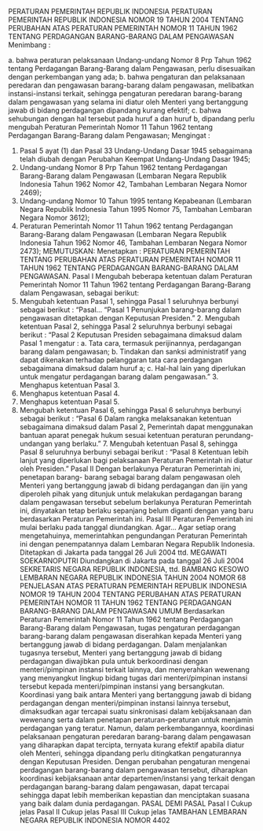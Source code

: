  PERATURAN PEMERINTAH REPUBLIK INDONESIA PERATURAN PEMERINTAH REPUBLIK INDONESIA NOMOR 19 TAHUN 2004 TENTANG PERUBAHAN ATAS PERATURAN PEMERINTAH NOMOR 11 TAHUN 1962 TENTANG PERDAGANGAN BARANG-BARANG DALAM PENGAWASAN
Menimbang :

a. bahwa peraturan pelaksanaan Undang-undang Nomor 8 Prp Tahun 1962 tentang Perdagangan Barang-Barang dalam Pengawasan, perlu disesuaikan dengan perkembangan yang ada;
b. bahwa pengaturan dan pelaksanaan peredaran dan pengawasan barang-barang dalam pengawasan, melibatkan instansi-instansi terkait, sehingga pengaturan peredaran barang-barang dalam pengawasan yang selama ini diatur oleh Menteri yang bertanggung jawab di bidang perdagangan dipandang kurang efektif;
c. bahwa sehubungan dengan hal tersebut pada huruf a dan huruf b, dipandang perlu mengubah Peraturan Pemerintah Nomor 11 Tahun 1962 tentang Perdagangan Barang-Barang dalam Pengawasan;
Mengingat :

1. Pasal 5 ayat (1) dan Pasal 33 Undang-Undang Dasar 1945 sebagaimana telah diubah dengan Perubahan Keempat Undang-Undang Dasar 1945;
2. Undang-undang Nomor 8 Prp Tahun 1962 tentang Perdagangan Barang-Barang dalam Pengawasan (Lembaran Negara Republik Indonesia Tahun 1962 Nomor 42, Tambahan Lembaran Negara Nomor 2469);
3. Undang-undang Nomor 10 Tahun 1995 tentang Kepabeanan (Lembaran Negara Republik Indonesia Tahun 1995 Nomor 75, Tambahan Lembaran Negara Nomor 3612);
4. Peraturan Pemerintah Nomor 11 Tahun 1962 tentang Perdagangan Barang-Barang dalam Pengawasan (Lembaran Negara Republik Indonesia Tahun 1962 Nomor 46, Tambahan Lembaran Negara Nomor 2473);
MEMUTUSKAN:
 Menetapkan : PERATURAN PEMERINTAH TENTANG PERUBAHAN ATAS PERATURAN PEMERINTAH NOMOR 11 TAHUN 1962 TENTANG PERDAGANGAN BARANG-BARANG DALAM PENGAWASAN.
Pasal I
Mengubah beberapa ketentuan dalam Peraturan Pemerintah Nomor 11 Tahun 1962 tentang Perdagangan Barang-Barang dalam Pengawasan, sebagai berikut:
1. Mengubah ketentuan Pasal 1, sehingga Pasal 1 seluruhnya berbunyi sebagai berikut : “Pasal… “Pasal 1 Penunjukan barang-barang dalam pengawasan ditetapkan dengan Keputusan Presiden.” 2. Mengubah ketentuan Pasal 2, sehingga Pasal 2 seluruhnya berbunyi sebagai berikut : “Pasal 2 Keputusan Presiden sebagaimana dimaksud dalam Pasal 1 mengatur :
a. Tata cara, termasuk perijinannya, perdagangan barang dalam pengawasan;
b. Tindakan dan sanksi administratif yang dapat dikenakan terhadap pelanggaran tata cara perdagangan sebagaimana dimaksud dalam huruf a;
c. Hal-hal lain yang diperlukan untuk mengatur perdagangan barang dalam pengawasan.” 3. Menghapus ketentuan Pasal 3.
4. Menghapus ketentuan Pasal 4.
5. Menghapus ketentuan Pasal 5.
6. Mengubah ketentuan Pasal 6, sehingga Pasal 6 seluruhnya berbunyi sebagai berikut : “Pasal 6 Dalam rangka melaksanakan ketentuan sebagaimana dimaksud dalam Pasal 2, Pemerintah dapat menggunakan bantuan aparat penegak hukum sesuai ketentuan peraturan perundang- undangan yang berlaku.” 7. Mengubah ketentuan Pasal 8, sehingga Pasal 8 seluruhnya berbunyi sebagai berikut : “Pasal 8 Ketentuan lebih lanjut yang diperlukan bagi pelaksanaan Peraturan Pemerintah ini diatur oleh Presiden.”
Pasal II
Dengan berlakunya Peraturan Pemerintah ini, penetapan barang- barang sebagai barang dalam pengawasan oleh Menteri yang bertanggung jawab di bidang perdagangan dan ijin yang diperoleh pihak yang ditunjuk untuk melakukan perdagangan barang dalam pengawasan tersebut sebelum berlakunya Peraturan Pemerintah ini, dinyatakan tetap berlaku sepanjang belum diganti dengan yang baru berdasarkan Peraturan Pemerintah ini. Pasal III Peraturan Pemerintah ini mulai berlaku pada tanggal diundangkan. Agar…
Agar setiap orang mengetahuinya, memerintahkan pengundangan Peraturan Pemerintah ini dengan penempatannya dalam Lembaran Negara Republik Indonesia. Ditetapkan di Jakarta pada tanggal 26 Juli 2004 ttd. MEGAWATI SOEKARNOPUTRI Diundangkan di Jakarta pada tanggal 26 Juli 2004 SEKRETARIS NEGARA REPUBLIK INDONESIA, ttd. BAMBANG KESOWO LEMBARAN NEGARA REPUBLIK INDONESIA TAHUN 2004 NOMOR 68 PENJELASAN ATAS PERATURAN PEMERINTAH REPUBLIK INDONESIA NOMOR 19 TAHUN 2004 TENTANG PERUBAHAN ATAS PERATURAN PEMERINTAH NOMOR 11 TAHUN 1962 TENTANG PERDAGANGAN BARANG-BARANG DALAM PENGAWASAN UMUM Berdasarkan Peraturan Pemerintah Nomor 11 Tahun 1962 tentang Perdagangan Barang-Barang dalam Pengawasan, tugas pengaturan perdagangan barang-barang dalam pengawasan diserahkan kepada Menteri yang bertanggung jawab di bidang perdagangan. Dalam menjalankan tugasnya tersebut, Menteri yang bertanggung jawab di bidang perdagangan diwajibkan pula untuk berkoordinasi dengan menteri/pimpinan instansi terkait lainnya, dan menyerahkan wewenang yang menyangkut lingkup bidang tugas dari menteri/pimpinan instansi tersebut kepada menteri/pimpinan instansi yang bersangkutan. Koordinasi yang baik antara Menteri yang bertanggung jawab di bidang perdagangan dengan menteri/pimpinan instansi lainnya tersebut, dimaksudkan agar tercapai suatu sinkronisasi dalam kebijaksanaan dan wewenang serta dalam penetapan peraturan-peraturan untuk menjamin perdagangan yang teratur. Namun, dalam perkembangannya, koordinasi pelaksanaan pengaturan peredaran barang-barang dalam pengawasan yang diharapkan dapat tercipta, ternyata kurang efektif apabila diatur oleh Menteri, sehingga dipandang perlu ditingkatkan pengaturannya dengan Keputusan Presiden. Dengan perubahan pengaturan mengenai perdagangan barang-barang dalam pengawasan tersebut, diharapkan koordinasi kebijaksanaan antar departemen/instansi yang terkait dengan perdagangan barang-barang dalam pengawasan, dapat tercapai sehingga dapat lebih memberikan kepastian dan menciptakan suasana yang baik dalam dunia perdagangan. PASAL DEMI PASAL
Pasal I
Cukup jelas
Pasal II
Cukup jelas Pasal III Cukup jelas TAMBAHAN LEMBARAN NEGARA REPUBLIK INDONESIA NOMOR 4402